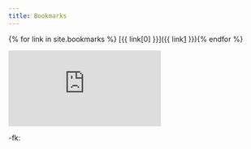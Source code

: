 ```yaml
---
title: Bookmarks
---
```

<script>
const fk = () => {
  const face = ['(',')','[',']','|','|']
  const eyes = ['￣','￣','—','—','＿','＿','﹁','﹁','^','^','~','~','=','=','@','@','·','·','‵','′','>','<','→','←','〒','〒','┬','┬','T','T','゜','゜','。','。','●','●','◎','◎','⊙','⊙','○','○','╯','╰','︶','︶','〃','〃','Φ','Φ','Θ','Θ','+','+','x','x','$','$','≧','≦','ｕ','ｕ','Ｕ','Ｕ']
  const mouth = ['—','-','_','。','，','.','o','O','3','ε','ｪ','v','u','_',',','ω','Д','﹏','ヘ','︶','︿','▽','△','∀','<','>','○','ロ','□','Ｑ','＠','皿','◇','︹','＾','﹌','c','ｰ','C','c','t','(○○)','(工)','-','ゝ','(··)']
  const blah = ["''",'b','||','#','╬','＊','//',';;','::','メ','〆','z']
  const lHand = ['\\','n','m','v','w','<','m@','o','O','○','~','凸','╭∩╮','d','ㄏ','╰','╭','つ','ゞ','ﾉ','┌','ψ','彡','=','—', '～','︿','っ','づ','┗','┍']
  const rHand = ['/','n','m','v','y','w','>','@m','☞','o','O','○','~','凸','╭∩╮','b','ㄟ','╮','╯','ﾉ','↗','↘','つ','σ','ゞ',
        'ﾉ','┘','ψ','彡','=','—','～','︿','っ','づ','┛','┑']

  const rand = (l = 1) => Math.random() * l
  let faceRnd  = 0.65
  let mouthRnd = 0.8
  let blahRnd  = 0.2
  let lHandRnd = 0.4
  let rHandRnd = 0.4
  let faceLen  = face.length  / 2
  let eyeLen   = eyes.length  / 2
  let mouthLen = mouth.length / 2
  let blahLen  = blah.length  / 2
  let lHandLen = lHand.length / 2
  let rHandLen = rHand.length / 2
  let rLen, rObj

  rObj = rand()
  rLen = Math.floor(rand(faceLen)) * 2
  let _left_face = rObj < faceRnd ? face[rLen] : ''
  let _right_face = rObj < faceRnd ? face[rLen + 1] : ''

  rLen = Math.floor(rand(eyeLen)) * 2
  let _left_eye = eyes[rLen]
  let _right_eye = eyes[rLen + 1]

  rObj = rand()
  rLen = Math.floor(rand(mouthLen))
  let _mouth = rObj < mouthRnd ? mouth[rLen] : ''

  rObj = rand()
  rLen = Math.floor(rand(blahLen))
  let _blah = rObj < blahRnd ? blah[rLen] : ''

  rObj = rand()
  rLen = Math.floor(rand(lHandLen))
  let _lHand = rObj < lHandRnd ? lHand[rLen] : ''

  rObj = rand()
  rLen = Math.floor(rand(rHandLen))
  let _rHand = rObj < rHandRnd ? rHand[rLen] : ''

  return _lHand + _left_face + _left_eye + _mouth + _right_eye + _blah + _right_face + _rHand
}
</script>
<style>
  main a[href] {
    display: inline-block; border-bottom-width: 0;
    margin: 2px 0; padding: 0 2px; border-radius: 3px;
    border: .1em dashed rgba(0,0,0,0.4)
  }
  main a[href]:hover { background-color: rgba(0,0,0,0.7); color: #FFF }
  main a[href]:active { background-color: #000 }
  #fk { border: 1px solid transparent }
  #fk:hover { border: 1px solid grey }
  #fk:active { border: 1px solid #000 }
</style>

{% for link in site.bookmarks %}
[{{ link[0] }}]({{ link[1] }}){% endfor %}

[![][1]][2]

-fk: <span id="fk" style="-webkit-user-select: none; user-select: none; cursor: pointer; font-family: sans-serif;"></span>

<script>
  const updateFK = () => (document.getElementById('fk').innerText = fk())
  document.getElementById('fk').onclick = updateFK
  updateFK()
</script>

[1]: https://lemmmy.pw/osusig/sig.php?colour=hexff66aa&uname=hyrious&pp=0&countryrank&flagstroke
[2]: https://osu.ppy.sh/users/2899180
